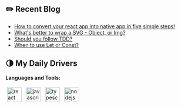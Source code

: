 ## ✏️ Recent Blog

- <a href='https://blog.vivekpandey.in/covert-your-react-app-into-native-app-android-and-ios' target='_blank'>How to convert your react app into native app in five simple steps!</a> 
- <a href='https://blog.vivekpandey.in/whats-better-to-wrap-a-svg-object-or-img' target='_blank'>What's better to wrap a SVG - Object, or Img?</a>
- <a href='https://blog.vivekpandey.in/should-you-follow-tdd' target='_blank'>Should you follow TDD?</a> 
- <a href='https://blog.vivekpandey.in/what-to-use-let-or-const' target='_blank'>When to use Let or Const?</a> 

## 🌗 My Daily Drivers

**Languages and Tools:**

<p>
<img src="https://cdn-icons-png.flaticon.com/512/1183/1183672.png" height="40" style="vertical-align:down; margin:4px" alt="react">
<img src="https://github.com/blackcater/blackcater/raw/main/images/logo-javascript.svg" height="40" style="vertical-align:down; margin:4px" alt="javascript">
<img src="https://github.com/blackcater/blackcater/raw/main/images/logo-typescript.svg" height="40" style="vertical-align:down; margin:4px" alt="typescript">
<img src="https://github.com/blackcater/blackcater/raw/main/images/logo-nodejs.svg" height="40" style="vertical-align:down; margin:4px" alt="nodejs">
</p>


